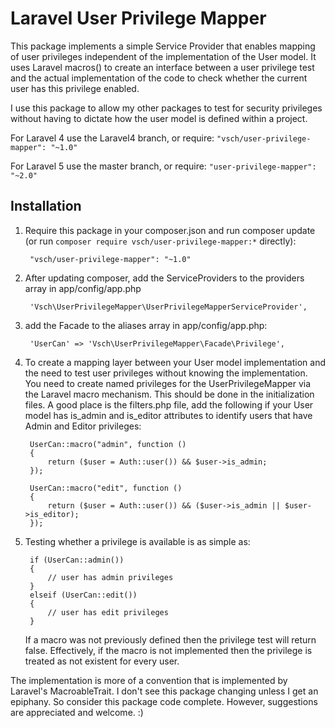 # Laravel User Privilege Mapper

This package implements a simple Service Provider that enables mapping of user privileges independent of the implementation of the User model. It uses Laravel macros() to create an interface between a user privilege test and the actual implementation of the code to check whether the current user has this privilege enabled.

I use this package to allow my other packages to test for security privileges without having to dictate how the user model is defined within a project.

For Laravel 4 use the Laravel4 branch, or require: `"vsch/user-privilege-mapper": "~1.0"`

For Laravel 5 use the master branch, or require: `"user-privilege-mapper": "~2.0"`

## Installation

1. Require this package in your composer.json and run composer update (or run `composer require vsch/user-privilege-mapper:*` directly):

        "vsch/user-privilege-mapper": "~1.0"

2. After updating composer, add the ServiceProviders to the providers array in app/config/app.php

        'Vsch\UserPrivilegeMapper\UserPrivilegeMapperServiceProvider',

3. add the Facade to the aliases array in app/config/app.php:

        'UserCan' => 'Vsch\UserPrivilegeMapper\Facade\Privilege',

4. To create a mapping layer between your User model implementation and the need to test user privileges without knowing the implementation. You need to create named privileges for the UserPrivilegeMapper via the Laravel macro mechanism. This should be done in the initialization files. A good place is the filters.php file, add the following if your User model has is_admin and is_editor attributes to identify users that have Admin and Editor privileges:

        UserCan::macro("admin", function ()
        {
            return ($user = Auth::user()) && $user->is_admin;
        });

        UserCan::macro("edit", function ()
        {
            return ($user = Auth::user()) && ($user->is_admin || $user->is_editor);
        });

5. Testing whether a privilege is available is as simple as:

        if (UserCan::admin())
        {
            // user has admin privileges
        }
        elseif (UserCan::edit())
        {
            // user has edit privileges
        }

    If a macro was not previously defined then the privilege test will return false. Effectively, if the macro is not implemented then the privilege is treated as not existent for every user.

The implementation is more of a convention that is implemented by Laravel's MacroableTrait. I don't see this package changing unless I get an epiphany. So consider this package code complete. However, suggestions are appreciated and welcome. :)
